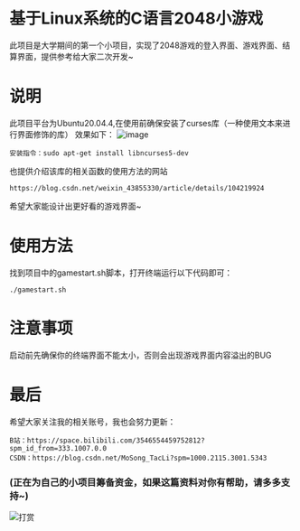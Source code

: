 # 基于Linux系统的C语言2048小游戏
此项目是大学期间的第一个小项目，实现了2048游戏的登入界面、游戏界面、结算界面，提供参考给大家二次开发~
# 说明
此项目平台为Ubuntu20.04.4,在使用前确保安装了curses库（一种使用文本来进行界面修饰的库）
效果如下：
![image](https://github.com/TackyLzs/-Linux-C-2048-/assets/97657869/8e3a044d-9202-4cc5-836d-88eae4291c78)
```
安装指令：sudo apt-get install libncurses5-dev
```
也提供介绍该库的相关函数的使用方法的网站
```
https://blog.csdn.net/weixin_43855330/article/details/104219924
```
希望大家能设计出更好看的游戏界面~
# 使用方法
找到项目中的gamestart.sh脚本，打开终端运行以下代码即可：
```
./gamestart.sh
```
# 注意事项
启动前先确保你的终端界面不能太小，否则会出现游戏界面内容溢出的BUG
# 最后
希望大家关注我的相关账号，我也会努力更新：
```
B站：https://space.bilibili.com/3546554459752812?spm_id_from=333.1007.0.0
CSDN：https://blog.csdn.net/MoSong_TacLi?spm=1000.2115.3001.5343
```
### (正在为自己的小项目筹备资金，如果这篇资料对你有帮助，请多多支持~)

![打赏](https://github.com/TackyLzs/-Linux-C-2048-/assets/97657869/fc3d4ba7-d409-4aaa-8b83-6096f6988b57)
